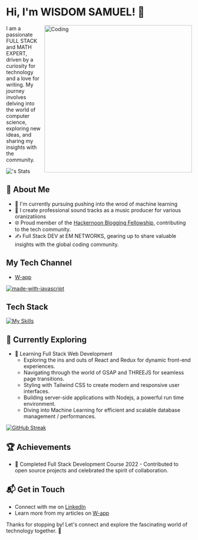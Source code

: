 # Hi, I'm WISDOM SAMUEL! 👋
 <img align="right" alt="Coding" width="400" src="https://camo.githubusercontent.com/2366b34bb903c09617990fb5fff4622f3e941349e846ddb7e73df872a9d21233/68747470733a2f2f63646e2e6472696262626c652e636f6d2f75736572732f3733303730332f73637265656e73686f74732f363538313234332f6176656e746f2e676966">

I am a passionate FULL STACK and MATH EXPERT, driven by a curiosity for technology and a love for writing. My journey involves delving into the world of computer science, exploring new ideas, and sharing my insights with the community.

![<username>'s Stats](https://github-readme-stats.vercel.app/api?username=Wisdom-Samuel7&theme=gruvbox&show_icons=true&hide_border=true&count_private=true)

## 🚀 About Me

- 🔭 I'm currently pursuing pushing into the wrod of machine learning
- 📝 I create professional sound tracks as a music producer for various oranizatiions
- 🌐 Proud member of the [Hackernoon Blogging Fellowship](https://hackernoon.com/), contributing to the tech community.
- ✍️ Full Stack DEV at EM NETWORKS, gearing up to share valuable insights with the global coding community.

## My Tech Channel 
- [W-app](https://whatsapp.com/channel/0029Vag7E9y1SWsyzPBZAo1K)

[![made-with-javascript](https://img.shields.io/badge/Made%20with-JavaScript-1f425f.svg)](https://www.javascript.com)

## Tech Stack
[![My Skills](https://skillicons.dev/icons?i=js,html,css,nodejs,golang,python,mongodb,expressjs,react,materialui,redux,threejs,vite,tailwind,tensorflow)](https://skillicons.dev)

## 🌱 Currently Exploring

- 🚀 Learning Full Stack Web Development
  - Exploring the ins and outs of React and Redux for dynamic front-end experiences.
  - Navigating through the world of GSAP and THREEJS for seamless page transitions.
  - Styling with Tailwind CSS to create modern and responsive user interfaces.
  - Building server-side applications with Nodejs, a powerful run time environment.
  - Diving into Machine Learning for efficient and scalable database management / performances.

[![GitHub Streak](https://github-readme-streak-stats.herokuapp.com?user=Wisdom-Samuel7)](https://git.io/streak-stats)
 ## 🏆 Achievements

- 🌟 Completed Full Stack Development Course 2022 - Contributed to open source projects and celebrated the spirit of collaboration.


## 📬 Get in Touch

- Connect with me on [LinkedIn](https://www.linkedin.com/in/knowurcraft-wisdom-samuel-775832239?utm_source=share&utm_campaign=share_via&utm_content=profile&utm_medium=android_app)
- Learn more from my articles on [W-app](https://whatsapp.com/channel/0029Vag7E9y1SWsyzPBZAo1K)

Thanks for stopping by! Let's connect and explore the fascinating world of technology together. 🚀



<!--

Here are some ideas to get you started:

- 🔭 I’m currently working on ...
- 🌱 I’m currently learning ... Machine Learning / DEVOPS
- 👯 I’m looking to collaborate on ...
- 🤔 I’m looking for help with ... R AND PYTHON in Machine Learning implementation
- 💬 Ask me about ... MERN STACK 
- 📫 How to reach me: ... knowurcrafts@gmail.com
- 😄 Pronouns: ... HE 
- ⚡ Fun fact: ... 
 1. 🛠️ Full Stack Origin: The term "full stack" came from describing layers of technology like a tech sandwich.
 2. The more you earn , the more you earn  
 3.🌲 "Tree" in Git: Git uses "trees" to organize files and directories—it's not just a forest of commits!
 4. 🐍 Python Easter Egg: Typing import this in Python reveals “The Zen of Python,” 19 guiding principles for writing Pythonic code.
 5. 🚦 First Browser: The world’s first web browser was called WorldWideWeb, but it was later renamed Nexus to avoid confusion.
 6. 🎨 CSS Fun: The color “rebeccapurple” in CSS honors Rebecca Meyer, the late daughter of CSS guru Eric Meyer.
 7. 🔤 HTML Trivia: HTML stands for HyperText Markup Language, but there’s no “coding” involved—it's just markup.
 8. 🤖 Backend Trivia: Python, a backend favorite, gets its name from Monty Python, not the snake.
-->

